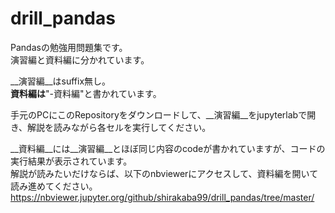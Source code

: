 # drill_pandas

Pandasの勉強用問題集です。  
演習編と資料編に分かれています。  

__演習編__はsuffix無し。  
__資料編は__"-資料編"と書かれています。  

手元のPCにこのRepositoryをダウンロードして、__演習編__をjupyterlabで開き、解説を読みながら各セルを実行してください。  

__資料編__には__演習編__とほぼ同じ内容のcodeが書かれていますが、コードの実行結果が表示されています。   
解説が読みたいだけならば、以下のnbviewerにアクセスして、資料編を開いて読み進めてください。  
https://nbviewer.jupyter.org/github/shirakaba99/drill_pandas/tree/master/  
